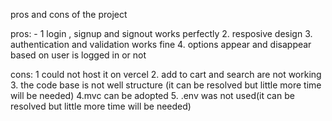 pros and cons of the project

pros: - 1 login , signup and signout works perfectly
2. resposive design 
3. authentication and validation works fine
4. options appear and disappear based on user is logged in or not

cons: 1 could not host it on vercel
2. add to cart and search are not working
3. the code base is not well structure (it can be resolved but little more time will be needed)
4.mvc can be adopted
5. .env was not used(it can be resolved but little more time will be needed)
